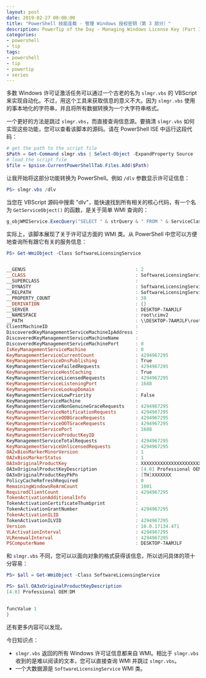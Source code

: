 ```yaml
---
layout: post
date: 2019-02-27 00:00:00
title: "PowerShell 技能连载 - 管理 Windows 授权密钥（第 3 部分）"
description: PowerTip of the Day - Managing Windows License Key (Part 3)
categories:
- powershell
- tip
tags:
- powershell
- tip
- powertip
- series
---
```

多数 Windows 许可证激活任务可以通过一个古老的名为 `slmgr.vbs` 的 VBScript 来实现自动化。不过，用这个工具来获取信息的意义不大。因为 `slmgr.vbs` 使用的事本地化的字符串，并且将所有数据转换为一个大字符串格式。

一个更好的方法是跳过 `slmgr.vbs`，而直接查询信息源。要搞清 `slmgr.vbs` 如何实现这些功能，您可以查看该脚本的源码。请在 PowerShell ISE 中运行这段代码：

```powershell
# get the path to the script file
$Path = Get-Command slmgr.vbs | Select-Object -ExpandProperty Source
# load the script file
$file = $psise.CurrentPowerShellTab.Files.Add($Path)
```

让我开始将这部分功能转换为 PowerShell。例如 `/dlv` 参数显示许可证信息：

```powershell
PS> slmgr.vbs /dlv
```

当您在 VBScript 源码中搜索 "dlv"，能快速找到所有相关的核心代码，有一个名为 `GetServiceObject()` 的函数，是关于简单 WMI 查询的：

```powershell
g_objWMIService.ExecQuery("SELECT " & strQuery & " FROM " & ServiceClass)
```

实际上，该脚本展现了关于许可证方面的 WMI 类。从 PowerShell 中您可以方便地查询所有跟它有关的服务信息：

```powershell
PS> Get-WmiObject -Class SoftwareLicensingService


__GENUS                                        : 2
__CLASS                                        : SoftwareLicensingService
__SUPERCLASS                                   : 
__DYNASTY                                      : SoftwareLicensingService
__RELPATH                                      : SoftwareLicensingService.Version="10.0.17134.471"
__PROPERTY_COUNT                               : 38
__DERIVATION                                   : {}
__SERVER                                       : DESKTOP-7AAMJLF
__NAMESPACE                                    : root\cimv2
__PATH                                         : \\DESKTOP-7AAMJLF\root\cimv2:SoftwareLicensingService.Version="10.0.17134.471"
ClientMachineID                                : 
DiscoveredKeyManagementServiceMachineIpAddress : 
DiscoveredKeyManagementServiceMachineName      : 
DiscoveredKeyManagementServiceMachinePort      : 0
IsKeyManagementServiceMachine                  : 0
KeyManagementServiceCurrentCount               : 4294967295
KeyManagementServiceDnsPublishing              : True
KeyManagementServiceFailedRequests             : 4294967295
KeyManagementServiceHostCaching                : True
KeyManagementServiceLicensedRequests           : 4294967295
KeyManagementServiceListeningPort              : 1688
KeyManagementServiceLookupDomain               : 
KeyManagementServiceLowPriority                : False
KeyManagementServiceMachine                    : 
KeyManagementServiceNonGenuineGraceRequests    : 4294967295
KeyManagementServiceNotificationRequests       : 4294967295
KeyManagementServiceOOBGraceRequests           : 4294967295
KeyManagementServiceOOTGraceRequests           : 4294967295
KeyManagementServicePort                       : 1688
KeyManagementServiceProductKeyID               : 
KeyManagementServiceTotalRequests              : 4294967295
KeyManagementServiceUnlicensedRequests         : 4294967295
OA2xBiosMarkerMinorVersion                     : 1
OA2xBiosMarkerStatus                           : 1
OA3xOriginalProductKey                         : XXXXXXXXXXXXXXXXXXXXXXXXX
OA3xOriginalProductKeyDescription              : [4.0] Professional OEM
OA3xOriginalProductKeyPkPn                     : [TH]XXXXXXX
PolicyCacheRefreshRequired                     : 0
RemainingWindowsReArmCount                     : 1001
RequiredClientCount                            : 4294967295
TokenActivationAdditionalInfo                  : 
TokenActivationCertificateThumbprint           : 
TokenActivationGrantNumber                     : 4294967295
TokenActivationILID                            : 
TokenActivationILVID                           : 4294967295
Version                                        : 10.0.17134.471
VLActivationInterval                           : 4294967295
VLRenewalInterval                              : 4294967295
PSComputerName                                 : DESKTOP-7AAMJLF
```

和 `slmgr.vbs` 不同，您可以以面向对象的格式获得该信息，所以访问具体的项十分容易：

```powershell
PS> $all = Get-WmiObject -Class SoftwareLicensingService

PS> $all.OA3xOriginalProductKeyDescription
[4.0] Professional OEM:DM
 

funcValue 1
}
```

还有更多内容可以发现。

今日知识点：

* `slmgr.vbs` 返回的所有 Windows 许可证信息都来自 WMI。相比于 `slmgr.vbs` 收到的是难以阅读的文本，您可以直接查询 WMI 并跳过 `slmgr.vbs`。
* 一个大数据源是 `SoftwareLicensingService` WMI 类。

<!--本文国际来源：[Managing Windows License Key (Part 3)](https://community.idera.com/database-tools/powershell/powertips/b/tips/posts/managing-windows-license-key-part-3)-->
